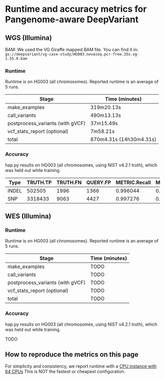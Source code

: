 # Runtime and accuracy metrics for Pangenome-aware DeepVariant

## WGS (Illumina)

BAM: We used the VG Giraffe mapped BAM file. You can find it in:
`gs://deepvariant/vg-case-study/HG003.novaseq.pcr-free.35x.vg-1.55.0.bam`

### Runtime

Runtime is on HG003 (all chromosomes).
Reported runtime is an average of 5 runs.

Stage                            | Time (minutes)
-------------------------------- | ------------------
make_examples                    | 319m20.13s
call_variants                    | 490m13.13s
postprocess_variants (with gVCF) | 37m15.49s
vcf_stats_report (optional)      | 7m58.21s
total                            | 870m4.31s (14h30m4.31s)

### Accuracy

hap.py results on HG003 (all chromosomes, using NIST v4.2.1 truth), which was
held out while training.

| Type  | TRUTH.TP | TRUTH.FN | QUERY.FP | METRIC.Recall | METRIC.Precision | METRIC.F1_Score |
| ----- | -------- | -------- | -------- | ------------- | ---------------- | --------------- |
| INDEL | 502505   | 1996     | 1366     | 0.996044      | 0.997399         | 0.996721        |
| SNP   | 3318433  | 9063     | 4427     | 0.997276      | 0.998668         | 0.997972        |

## WES (Illumina)

### Runtime

Runtime is on HG003 (all chromosomes).
Reported runtime is an average of 5 runs.

Stage                            | Time (minutes)
-------------------------------- | -----------------
make_examples                    | TODO
call_variants                    | TODO
postprocess_variants (with gVCF) | TODO
vcf_stats_report (optional)      | TODO
total                            | TODO

### Accuracy

hap.py results on HG003 (all chromosomes, using NIST v4.2.1 truth), which was
held out while training.

TODO

## How to reproduce the metrics on this page

For simplicity and consistency, we report runtime with a
[CPU instance with 64 CPUs](deepvariant-details.md#command-for-a-cpu-only-machine-on-google-cloud-platform)
This is NOT the fastest or cheapest configuration.

[CPU instance with 64 CPUs]: deepvariant-details.md#command-for-a-cpu-only-machine-on-google-cloud-platform

